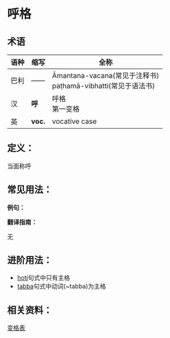 # 呼格

## 术语

|语种|缩写|全称|
|-|-|-|
|巴利|——|Āmantana-vacana\(常见于注释书\)<br>paṭhamā-vibhatti\(常见于语法书\)|
|汉|**呼**|呼格<br>第一变格|
|英|**voc.**|vocative case|

## 定义：

当面称呼

## 常见用法：


**例句：**

**翻译指南：**

无

## 进阶用法：

* [hoti](https://github.com/visuddhinanda/pali-handbook/tree/2bef661ecb042a49d05ba6e3a55b4cf13d6f1b57/declension/hoti.md)句式中只有主格
* [tabba](https://github.com/visuddhinanda/pali-handbook/tree/2bef661ecb042a49d05ba6e3a55b4cf13d6f1b57/declension/tabba.md)句式中动词\(~tabba\)为主格

## 相关资料：

[变格表](ending-table.md)

